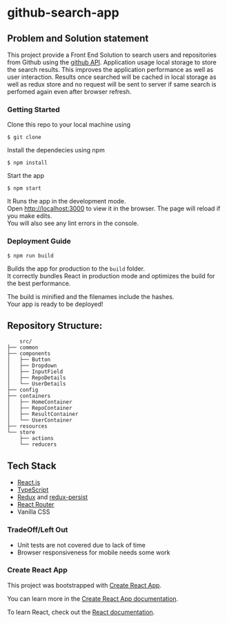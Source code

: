 # github-search-app

## Problem and Solution statement

This project provide a Front End Solution to search users and repositories from Github using the [github API](https://docs.github.com/en/rest/reference/). Application usage local storage to store the search results. This improves the application performance as well as user interaction. Results once searched will be cached in local storage as well as redux store and no request will be sent to server if same search is perfomed again even after browser refresh.

### Getting Started

Clone this repo to your local machine using

```shell
$ git clone
```

Install the dependecies using npm

```shell
$ npm install
```

Start the app

```shell
$ npm start
```

It Runs the app in the development mode.\
Open [http://localhost:3000](http://localhost:3000) to view it in the browser.
The page will reload if you make edits.\
You will also see any lint errors in the console.

### Deployment Guide

```shell
$ npm run build
```

Builds the app for production to the `build` folder.\
It correctly bundles React in production mode and optimizes the build for the best performance.

The build is minified and the filenames include the hashes.\
Your app is ready to be deployed!

## Repository Structure:

        src/
    ├── common
    ├── components
    │   ├── Button
    │   ├── Dropdown
    │   ├── InputField
    │   ├── RepoDetails
    │   └── UserDetails
    ├── config
    ├── containers
    │   ├── HomeContainer
    │   ├── RepoContainer
    │   ├── ResultContainer
    │   └── UserContainer
    ├── resources
    └── store
        ├── actions
        └── reducers

## Tech Stack

- [React.js](https://reactjs.org/)
- [TypeScript](https://www.typescriptlang.org/)
- [Redux](https://redux.js.org/) and [redux-persist](https://github.com/rt2zz/redux-persist)
- [React Router](https://github.com/ReactTraining/react-router)
- Vanilla CSS

### TradeOff/Left Out

- Unit tests are not covered due to lack of time
- Browser responsiveness for mobile needs some work

### Create React App

This project was bootstrapped with [Create React App](https://github.com/facebook/create-react-app).

You can learn more in the [Create React App documentation](https://facebook.github.io/create-react-app/docs/getting-started).

To learn React, check out the [React documentation](https://reactjs.org/).
